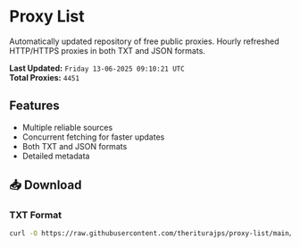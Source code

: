 # Proxy List

Automatically updated repository of free public proxies. Hourly refreshed HTTP/HTTPS proxies in both TXT and JSON formats.

**Last Updated:** `Friday 13-06-2025 09:10:21 UTC`  
**Total Proxies:** `4451`

## Features
- Multiple reliable sources
- Concurrent fetching for faster updates
- Both TXT and JSON formats
- Detailed metadata

## 📥 Download

### TXT Format
```bash
curl -O https://raw.githubusercontent.com/theriturajps/proxy-list/main/proxies.txt